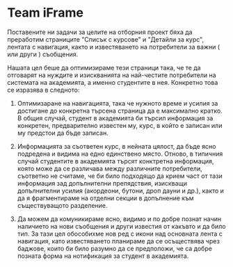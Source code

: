 # Team iFrame

Поставените ни задачи за целите на отборния проект бяха да преработим страниците "Списък с курсове" и "Детайли за курс", 
лентата с навигация, както и известяването на потребители за важни ( или други ) съобщения.

Нашата цел беше да оптимизираме тези страници така, че те да отговарят на нуждите и изискванията на най-честите потребители на 
системата на академията, а именно студентите в нея. Конкретно това се изразява в следното:

1. Оптимизаране на навигацията, така че нужното време и усилия за достигане до конкретна търсена страница да е максимално кратко.
В общия случай, студент в академията би търсил информация за конкретен, предварително известен му, курс, в който е записан или му предстои да бъде записан.

2. Информацията за съответен курс, в нейната цялост, да бъде ясно подредена и видима на едно единствено място.
Отново, в типичния случай студентите в академията търсят конктретна информация, която може да се различава между различните потребители, 
съответно не считаме, че би било подходящо да крием част от тази информация зад допълнителни препядствия, изискващи допълнителни усилия (акордеони, бутони, дроп дауни и др.),
както и да я фрагментираме на отделни секции в допълнение към съществуващото разделение.

3. Да можем да комуникираме ясно, видимо и по добре познат начин наличието на нови съобщения и други известия от какъвто и да било тип. 
За тази цел обособихме нов ред с икони над основната лента с навигация, като известяването планираме да се осъществява чрез баджове, които 
би било разумно да се предположи, че са добре позната форма на нотификация за студент в академията.